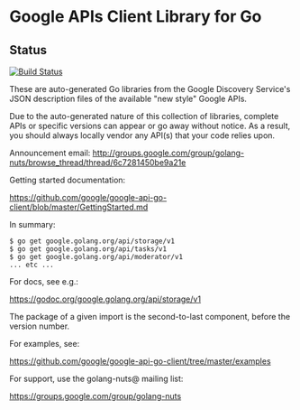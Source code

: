 # Google APIs Client Library for Go

## Status
[![Build Status](https://travis-ci.org/google/google-api-go-client.png)](https://travis-ci.org/google/google-api-go-client)

These are auto-generated Go libraries from the Google Discovery Service's JSON description files of the available "new style" Google APIs.

Due to the auto-generated nature of this collection of libraries, complete APIs or specific versions can appear or go away without notice.
As a result, you should always locally vendor any API(s) that your code relies upon.

Announcement email:
http://groups.google.com/group/golang-nuts/browse_thread/thread/6c7281450be9a21e

Getting started documentation:

   https://github.com/google/google-api-go-client/blob/master/GettingStarted.md

In summary:

```
$ go get google.golang.org/api/storage/v1
$ go get google.golang.org/api/tasks/v1
$ go get google.golang.org/api/moderator/v1
... etc ...
```

For docs, see e.g.:

   https://godoc.org/google.golang.org/api/storage/v1

The package of a given import is the second-to-last component, before the version number.

For examples, see:

   https://github.com/google/google-api-go-client/tree/master/examples

For support, use the golang-nuts@ mailing list:

   https://groups.google.com/group/golang-nuts
